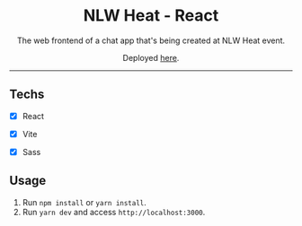 <h1 align="center">
NLW Heat - React
</h1>

<p align="center">The web frontend of a chat app that's being created at NLW Heat event.</p>

<p align="center">Deployed <a href="https://nlw-react.vercel.app">here</a>.</p>

<hr>


## Techs

- [x] React
- [x] Vite
- [x] Sass


## Usage

1. Run `npm install` or `yarn install`.<br />
2. Run `yarn dev` and access `http://localhost:3000`.<br />
